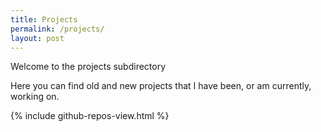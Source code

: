 ```yaml
---
title: Projects
permalink: /projects/
layout: post
---
```


Welcome to the projects subdirectory

Here you can find old and new projects that I have been, or am currently, working on.

{% include github-repos-view.html %}
